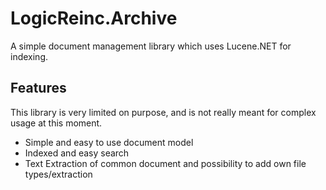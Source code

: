 # LogicReinc.Archive
A simple document management library which uses Lucene.NET for indexing.

## Features
This library is very limited on purpose, and is not really meant for complex usage at this moment.
 - Simple and easy to use document model
 - Indexed and easy search
 - Text Extraction of common document and possibility to add own file types/extraction

